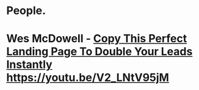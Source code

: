 # People.
# Wes McDowell - [Copy This Perfect Landing Page To Double Your Leads Instantly](https://youtu.be/V2_LNtV95jM) https://youtu.be/V2_LNtV95jM
